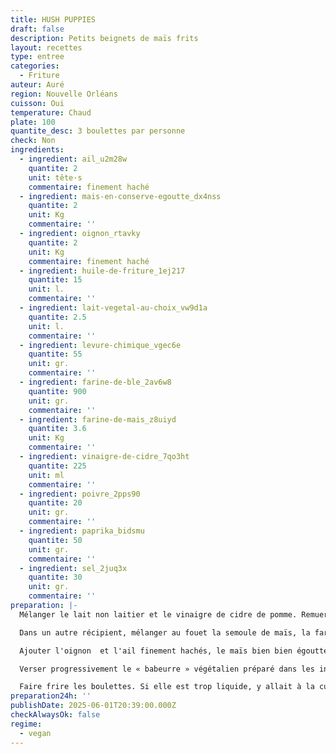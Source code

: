 ```yaml
---
title: HUSH PUPPIES
draft: false
description: Petits beignets de maïs frits
layout: recettes
type: entree
categories:
  - Friture
auteur: Auré
region: Nouvelle Orléans
cuisson: Oui
temperature: Chaud
plate: 100
quantite_desc: 3 boulettes par personne
check: Non
ingredients:
  - ingredient: ail_u2m28w
    quantite: 2
    unit: tête·s
    commentaire: finement haché
  - ingredient: mais-en-conserve-egoutte_dx4nss
    quantite: 2
    unit: Kg
    commentaire: ''
  - ingredient: oignon_rtavky
    quantite: 2
    unit: Kg
    commentaire: finement haché
  - ingredient: huile-de-friture_1ej217
    quantite: 15
    unit: l.
    commentaire: ''
  - ingredient: lait-vegetal-au-choix_vw9d1a
    quantite: 2.5
    unit: l.
    commentaire: ''
  - ingredient: levure-chimique_vgec6e
    quantite: 55
    unit: gr.
    commentaire: ''
  - ingredient: farine-de-ble_2av6w8
    quantite: 900
    unit: gr.
    commentaire: ''
  - ingredient: farine-de-mais_z8uiyd
    quantite: 3.6
    unit: Kg
    commentaire: ''
  - ingredient: vinaigre-de-cidre_7qo3ht
    quantite: 225
    unit: ml
    commentaire: ''
  - ingredient: poivre_2pps90
    quantite: 20
    unit: gr.
    commentaire: ''
  - ingredient: paprika_bidsmu
    quantite: 50
    unit: gr.
    commentaire: ''
  - ingredient: sel_2juq3x
    quantite: 30
    unit: gr.
    commentaire: ''
preparation: |-
  Mélanger le lait non laitier et le vinaigre de cidre de pomme. Remuer et laisser reposer quelques minutes pour faire cailler le tout, créant ainsi un « babeurre » végétalien.

  Dans un autre récipient, mélanger au fouet la semoule de maïs, la farine tout usage, la levure chimique, le bicarbonate de soude, le sel, le paprika et le poivre noir.

  Ajouter l'oignon  et l'ail finement hachés, le maïs bien bien égoutté au mélange sec. Bien mélanger pour répartir uniformément les légumes dans la pâte.

  Verser progressivement le « babeurre » végétalien préparé dans les ingrédients secs. Remuer jusqu'à ce que la pâte se mette en place. La pâte doit être épaisse, mais pas sèche.

  Faire frire les boulettes. Si elle est trop liquide, y allait à la cuillère à soupe. Vérifier que l'huile est prête en laissant tomber une petite quantité de pâte dans l'huile ; si elle grésille et flotte à la surface, l'huile est prête.
preparation24h: ''
publishDate: 2025-06-01T20:39:00.000Z
checkAlwaysOk: false
regime:
  - vegan
---
```


